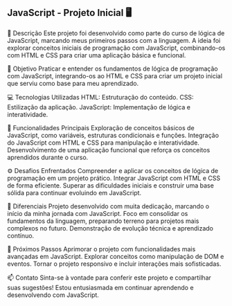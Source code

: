 ## JavaScript - Projeto Inicial 🖥️

🚀 Descrição
Este projeto foi desenvolvido como parte do curso de lógica de JavaScript, marcando meus primeiros passos com a linguagem. A ideia foi explorar conceitos iniciais de programação com JavaScript, combinando-os com HTML e CSS para criar uma aplicação básica e funcional.

🎯 Objetivo
Praticar e entender os fundamentos de lógica de programação com JavaScript, integrando-os ao HTML e CSS para criar um projeto inicial que serviu como base para meu aprendizado.

💻 Tecnologias Utilizadas
HTML: Estruturação do conteúdo.
CSS: Estilização da aplicação.
JavaScript: Implementação de lógica e interatividade.

🌟 Funcionalidades Principais
Exploração de conceitos básicos de JavaScript, como variáveis, estruturas condicionais e funções.
Integração do JavaScript com HTML e CSS para manipulação e interatividade.
Desenvolvimento de uma aplicação funcional que reforça os conceitos aprendidos durante o curso.

⚙️ Desafios Enfrentados
Compreender e aplicar os conceitos de lógica de programação em um projeto prático.
Integrar JavaScript com HTML e CSS de forma eficiente.
Superar as dificuldades iniciais e construir uma base sólida para continuar evoluindo em JavaScript.

🎨 Diferenciais
Projeto desenvolvido com muita dedicação, marcando o início da minha jornada com JavaScript.
Foco em consolidar os fundamentos da linguagem, preparando terreno para projetos mais complexos no futuro.
Demonstração de evolução técnica e aprendizado contínuo.

📌 Próximos Passos
Aprimorar o projeto com funcionalidades mais avançadas em JavaScript.
Explorar conceitos como manipulação de DOM e eventos.
Tornar o projeto responsivo e incluir interações mais sofisticadas.

📫 Contato
Sinta-se à vontade para conferir este projeto e compartilhar suas sugestões! Estou entusiasmada em continuar aprendendo e desenvolvendo com JavaScript.
